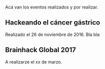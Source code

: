 <!--
.. title: Eventos
.. slug: eventos
.. date: 1970-01-01 00:00:00 UTC
.. tags:
.. link:
.. description: Hackeando Salud: Mejorando la salud 1 bit a la vez
-->


Acá van los eventos realizados y por realizar.

Hackeando el cáncer gástrico
----------------------------

Realizado el 26 de noviembre de 2016. Bla bla

Brainhack Global 2017
---------------------

A realizarze el xx de marzo.